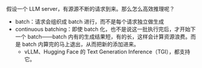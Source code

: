 假设一个 LLM server，有源源不断的请求到来。那么怎么高效推理呢？

- batch：请求会组织成 batch 进行，而不是每个请求独立做生成
- continuous batching：即使 batch 化，也不是说这一批执行完后，才开始下一个 batch——batch 内有的生成结果短，有的长，这样会计算资源浪费。而是 batch 内算完的马上退出，从而把新的添加进来。
  - vLLM、Hugging Face 的 Text Generation Inference（TGI），都支持它。

